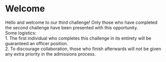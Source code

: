 # Welcome
Hello and welcome to our third challenge! Only those who have completed the second challenge have been presented with this opportunity. 
<br />Some logistics: <br />1. The first individual who completes this challenge in its entirety will be guaranteed an officer position. 
<br />2. To discourage collaboration, those who finish afterwards will not be given any extra priority in the admissions process.
